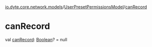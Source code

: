 [io.dyte.core.network.models](../index.md)/[UserPresetPermissionsModel](index.md)/[canRecord](can-record.md)

# canRecord


val [canRecord](can-record.md): [Boolean](https://kotlinlang.org/api/latest/jvm/stdlib/kotlin/-boolean/index.html)? = null
